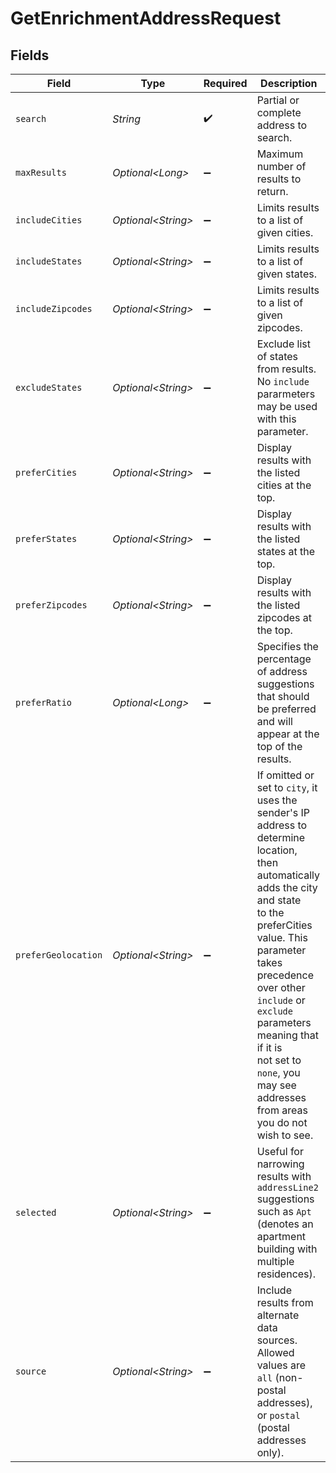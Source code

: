 # GetEnrichmentAddressRequest


## Fields

| Field                                                                                                                                                                                                                                                                                                                                            | Type                                                                                                                                                                                                                                                                                                                                             | Required                                                                                                                                                                                                                                                                                                                                         | Description                                                                                                                                                                                                                                                                                                                                      |
| ------------------------------------------------------------------------------------------------------------------------------------------------------------------------------------------------------------------------------------------------------------------------------------------------------------------------------------------------ | ------------------------------------------------------------------------------------------------------------------------------------------------------------------------------------------------------------------------------------------------------------------------------------------------------------------------------------------------ | ------------------------------------------------------------------------------------------------------------------------------------------------------------------------------------------------------------------------------------------------------------------------------------------------------------------------------------------------ | ------------------------------------------------------------------------------------------------------------------------------------------------------------------------------------------------------------------------------------------------------------------------------------------------------------------------------------------------ |
| `search`                                                                                                                                                                                                                                                                                                                                         | *String*                                                                                                                                                                                                                                                                                                                                         | :heavy_check_mark:                                                                                                                                                                                                                                                                                                                               | Partial or complete address to search.                                                                                                                                                                                                                                                                                                           |
| `maxResults`                                                                                                                                                                                                                                                                                                                                     | *Optional\<Long>*                                                                                                                                                                                                                                                                                                                                | :heavy_minus_sign:                                                                                                                                                                                                                                                                                                                               | Maximum number of results to return.                                                                                                                                                                                                                                                                                                             |
| `includeCities`                                                                                                                                                                                                                                                                                                                                  | *Optional\<String>*                                                                                                                                                                                                                                                                                                                              | :heavy_minus_sign:                                                                                                                                                                                                                                                                                                                               | Limits results to a list of given cities.                                                                                                                                                                                                                                                                                                        |
| `includeStates`                                                                                                                                                                                                                                                                                                                                  | *Optional\<String>*                                                                                                                                                                                                                                                                                                                              | :heavy_minus_sign:                                                                                                                                                                                                                                                                                                                               | Limits results to a list of given states.                                                                                                                                                                                                                                                                                                        |
| `includeZipcodes`                                                                                                                                                                                                                                                                                                                                | *Optional\<String>*                                                                                                                                                                                                                                                                                                                              | :heavy_minus_sign:                                                                                                                                                                                                                                                                                                                               | Limits results to a list of given zipcodes.                                                                                                                                                                                                                                                                                                      |
| `excludeStates`                                                                                                                                                                                                                                                                                                                                  | *Optional\<String>*                                                                                                                                                                                                                                                                                                                              | :heavy_minus_sign:                                                                                                                                                                                                                                                                                                                               | Exclude list of states from results. No `include` pararmeters may be used with this parameter.                                                                                                                                                                                                                                                   |
| `preferCities`                                                                                                                                                                                                                                                                                                                                   | *Optional\<String>*                                                                                                                                                                                                                                                                                                                              | :heavy_minus_sign:                                                                                                                                                                                                                                                                                                                               | Display results with the listed cities at the top.                                                                                                                                                                                                                                                                                               |
| `preferStates`                                                                                                                                                                                                                                                                                                                                   | *Optional\<String>*                                                                                                                                                                                                                                                                                                                              | :heavy_minus_sign:                                                                                                                                                                                                                                                                                                                               | Display results with the listed states at the top.                                                                                                                                                                                                                                                                                               |
| `preferZipcodes`                                                                                                                                                                                                                                                                                                                                 | *Optional\<String>*                                                                                                                                                                                                                                                                                                                              | :heavy_minus_sign:                                                                                                                                                                                                                                                                                                                               | Display results with the listed zipcodes at the top.                                                                                                                                                                                                                                                                                             |
| `preferRatio`                                                                                                                                                                                                                                                                                                                                    | *Optional\<Long>*                                                                                                                                                                                                                                                                                                                                | :heavy_minus_sign:                                                                                                                                                                                                                                                                                                                               | Specifies the percentage of address suggestions that should be preferred and will appear at the top of the results.                                                                                                                                                                                                                              |
| `preferGeolocation`                                                                                                                                                                                                                                                                                                                              | *Optional\<String>*                                                                                                                                                                                                                                                                                                                              | :heavy_minus_sign:                                                                                                                                                                                                                                                                                                                               |   If omitted or set to `city`, it uses the sender's IP address to determine location, then automatically adds the city and state <br/>  to the preferCities value. This parameter takes precedence over other `include` or `exclude` parameters meaning that if it is <br/>  not set to `none`, you may see addresses from areas you do not wish to see. |
| `selected`                                                                                                                                                                                                                                                                                                                                       | *Optional\<String>*                                                                                                                                                                                                                                                                                                                              | :heavy_minus_sign:                                                                                                                                                                                                                                                                                                                               | Useful for narrowing results with `addressLine2` suggestions such as `Apt` (denotes an apartment building with multiple residences).                                                                                                                                                                                                             |
| `source`                                                                                                                                                                                                                                                                                                                                         | *Optional\<String>*                                                                                                                                                                                                                                                                                                                              | :heavy_minus_sign:                                                                                                                                                                                                                                                                                                                               | Include results from alternate data sources. Allowed values are `all` (non-postal addresses), or `postal` (postal addresses only).                                                                                                                                                                                                               |